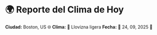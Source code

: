 # 🌍 Reporte del Clima de Hoy

**Ciudad:** Boston, US 🌐
**Clima:** 🌈 Llovizna ligera
**Fecha:** 📅 24, 09, 2025 🚀
